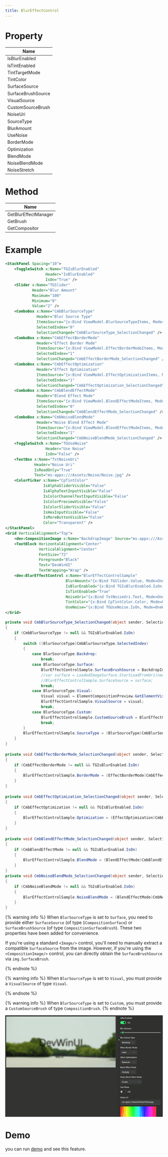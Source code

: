 ```yaml
---
title: BlurEffectControl
---
```


# Property
|Name|
|-|
|IsBlurEnabled|
|IsTintEnabled|
|TintTargetMode|
|TintColor|
|SurfaceSource|
|SurfaceBrushSource|
|VisualSource|
|CustomSourceBrush|
|NoiseUri|
|SourceType|
|BlurAmount|
|UseNoise|
|BorderMode|
|Optimization|
|BlendMode|
|NoiseBlendMode|
|NoiseStretch|

# Method
|Name|
|-|
|GetBlurEffectManager|
|GetBrush|
|GetCompositor|

# Example

```xml
<StackPanel Spacing="10">
    <ToggleSwitch x:Name="TGIsBlurEnabled"
                  Header="IsBlurEnabled"
                  IsOn="True" />
    <Slider x:Name="TGSlider"
            Header="Blur Amount"
            Maximum="100"
            Minimum="0"
            Value="2" />
    <ComboBox x:Name="CmbBlurSourceType"
              Header="Blur Source Type"
              ItemsSource="{x:Bind ViewModel.BlurSourceTypeItems, Mode=OneWay}"
              SelectedIndex="0"
              SelectionChanged="CmbBlurSourceType_SelectionChanged" />
    <ComboBox x:Name="CmbEffectBorderMode"
              Header="Effect Border Mode"
              ItemsSource="{x:Bind ViewModel.EffectBorderModeItems, Mode=OneWay}"
              SelectedIndex="1"
              SelectionChanged="CmbEffectBorderMode_SelectionChanged" />
    <ComboBox x:Name="CmbEffectOptimization"
              Header="Effect Optimization"
              ItemsSource="{x:Bind ViewModel.EffectOptimizationItems, Mode=OneWay}"
              SelectedIndex="1"
              SelectionChanged="CmbEffectOptimization_SelectionChanged" />
    <ComboBox x:Name="CmbBlendEffectMode"
              Header="Blend Effect Mode"
              ItemsSource="{x:Bind ViewModel.BlendEffectModeItems, Mode=OneWay}"
              SelectedIndex="0"
              SelectionChanged="CmbBlendEffectMode_SelectionChanged" />
    <ComboBox x:Name="CmbNoiseBlendMode"
              Header="Noise Blend Effect Mode"
              ItemsSource="{x:Bind ViewModel.BlendEffectModeItems, Mode=OneWay}"
              SelectedIndex="1"
              SelectionChanged="CmbNoiseBlendMode_SelectionChanged" />
    <ToggleSwitch x:Name="TGUseNoise"
                  Header="Use Noise"
                  IsOn="False" />
    <TextBox x:Name="TxtNoiseUri"
             Header="Noise Uri"
             IsReadOnly="True"
             Text="ms-appx:///Assets/Noise/Noise.jpg" />
    <ColorPicker x:Name="CpTintColor"
                 IsAlphaSliderVisible="False"
                 IsAlphaTextInputVisible="False"
                 IsColorChannelTextInputVisible="False"
                 IsColorPreviewVisible="False"
                 IsColorSliderVisible="False"
                 IsHexInputVisible="False"
                 IsMoreButtonVisible="False"
                 Color="Transparent" />
</StackPanel>
<Grid VerticalAlignment="Top">
    <dev:CompositionImage x:Name="BackdropImage" Source="ms-appx:///Assets/Landscapes/Landscape-9.jpg" />
    <TextBlock HorizontalAlignment="Center"
               VerticalAlignment="Center"
               FontSize="72"
               Foreground="Black"
               Text="DevWinUI"
               TextWrapping="Wrap" />
    <dev:BlurEffectControl x:Name="BlurEffectControlSample"
                           BlurAmount="{x:Bind TGSlider.Value, Mode=OneWay}"
                           IsBlurEnabled="{x:Bind TGIsBlurEnabled.IsOn, Mode=OneWay}"
                           IsTintEnabled="True"
                           NoiseUri="{x:Bind TxtNoiseUri.Text, Mode=OneWay}"
                           TintColor="{x:Bind CpTintColor.Color, Mode=OneWay}"
                           UseNoise="{x:Bind TGUseNoise.IsOn, Mode=OneWay}" />
</Grid>
```

```cs
private void CmbBlurSourceType_SelectionChanged(object sender, SelectionChangedEventArgs e)
{
    if (CmbBlurSourceType != null && TGIsBlurEnabled.IsOn)
    {
        switch ((BlurSourceType)CmbBlurSourceType.SelectedIndex)
        {
            case BlurSourceType.Backdrop:
                break;
            case BlurSourceType.Surface:
                BlurEffectControlSample.SurfaceBrushSource = BackdropImage.SurfaceBrush;
                //var surface = LoadedImageSurface.StartLoadFromUri(new Uri(BackdropImage.Source.AbsoluteUri));
                //BlurEffectControlSample.SurfaceSource = surface;
                break;
            case BlurSourceType.Visual:
                Visual visual = ElementCompositionPreview.GetElementVisual(BackdropImage);
                BlurEffectControlSample.VisualSource = visual;
                break;
            case BlurSourceType.Custom:
                BlurEffectControlSample.CustomSourceBrush = BlurEffectControlSample.GetCompositor().CreateColorBrush(Colors.Green);
                break;
        }
        BlurEffectControlSample.SourceType = (BlurSourceType)CmbBlurSourceType.SelectedIndex;
    }
}

private void CmbEffectBorderMode_SelectionChanged(object sender, SelectionChangedEventArgs e)
{
    if (CmbEffectBorderMode != null && TGIsBlurEnabled.IsOn)
    {
        BlurEffectControlSample.BorderMode = (EffectBorderMode)CmbEffectBorderMode.SelectedIndex;
    }
}

private void CmbEffectOptimization_SelectionChanged(object sender, SelectionChangedEventArgs e)
{
    if (CmbEffectOptimization != null && TGIsBlurEnabled.IsOn)
    {
        BlurEffectControlSample.Optimization = (EffectOptimization)CmbEffectOptimization.SelectedIndex;
    }
}

private void CmbBlendEffectMode_SelectionChanged(object sender, SelectionChangedEventArgs e)
{
    if (CmbBlendEffectMode != null && TGIsBlurEnabled.IsOn)
    {
        BlurEffectControlSample.BlendMode = (BlendEffectMode)CmbBlendEffectMode.SelectedIndex;
    }
}
private void CmbNoiseBlendMode_SelectionChanged(object sender, SelectionChangedEventArgs e)
{
    if (CmbNoiseBlendMode != null && TGIsBlurEnabled.IsOn)
    {
        BlurEffectControlSample.NoiseBlendMode = (BlendEffectMode)CmbNoiseBlendMode.SelectedIndex;
    }
}
```


{% warning info %}
When `BlurSourceType` is set to `Surface`, you need to provide either `SurfaceSource` (of type `ICompositionSurface`) or `SurfaceBrushSource` (of type `CompositionSurfaceBrush`). These two properties have been added for convenience.

If you're using a standard `<Image/>` control, you'll need to manually extract a compatible `SurfaceSource` from the image. However, if you're using the `<CompositionImage/>` control, you can directly obtain the `SurfaceBrushSource` via `img.SurfaceBrush`.

{% endnote %}

{% warning info %}
When `BlurSourceType` is set to `Visual`, you must provide a `VisualSource` of type `Visual`.

{% endnote %}

{% warning info %}
When `BlurSourceType` is set to `Custom`, you must provide a `CustomSourceBrush` of type `CompositionBrush`.
{% endnote %}

![DevWinUI](https://raw.githubusercontent.com/ghost1372/DevWinUI-Resources/refs/heads/main/DevWinUI-Docs/BlurEffectControl.gif)

# Demo
you can run [demo](https://github.com/Ghost1372/DevWinUI) and see this feature.